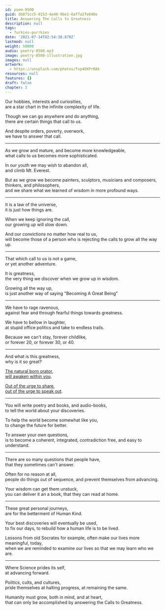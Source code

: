 ```yaml
---
id: poem-0500
guid: db871cc5-0153-4e40-9be1-6affa2fe040e
title: Answering The Calls to Greatness
description: null
tags:
  - furkies-purrkies
date: '2021-07-14T02:54:30.870Z'
lastmod: null
weight: 50000
audio: poetry-0500.mp3
image: poetry-0500-illustration.jpg
images: null
artwork:
  - https://unsplash.com/photos/fvp40XPr0Ak
resources: null
features: {}
draft: false
chapter: 3
---
```


Our hobbies, interests and curiosities,\
are a star chart in the infinite complexity of life.

Though we can go anywhere and do anything,\
there are certain things that call to us.

And despite orders, poverty, overwork,\
we have to answer that call.

---

As we grow and mature, and become more knowledgeable,\
what calls to us becomes more sophisticated.

In our youth we may wish to abandon all,\
and climb Mt. Everest.

But as we grow we become painters, sculptors, musicians and composers, thinkers, and philosophers,\
and we share what we learned of wisdom in more profound ways.

---

It is a law of the universe,\
it is just how things are.

When we keep ignoring the call,\
our growing up will slow down.

And our convictions no matter how real to us,\
will become those of a person who is rejecting the calls to grow all the way up.

---

That which call to us is not a game,\
or yet another adventure.

It is greatness,\
the very thing we discover when we grow up in wisdom.

Growing all the way up,\
is just another way of saying "Becoming A Great Being"

---

We have to rage ravenous,\
against fear and through fearful things towards greatness.

We have to bellow in laughter,\
at stupid office politics and take to endless trails.

Because we can't stay, forever childlike,\
or forever 20, or forever 30, or 40.

---

And what is this greatness,\
why is it so great?

[The natural born orator](https://www.youtube.com/watch?v=k6_QUhUPrF4),\
[will awaken within you](https://www.youtube.com/watch?v=hPSvdKTEZug).

[Out of the urge to share](https://www.youtube.com/watch?v=sa1iS1MqUy4),\
[out of the urge to speak out](https://www.youtube.com/watch?v=n7IHU28aR2E).

---

You will write poetry and books, and audio-books,\
to tell the world about your discoveries.

To help the world become somewhat like you,\
to change the future for better.

To answer your own questions,\
is to become a coherent, integrated, contradiction free, and easy to understand.

---

There are so many questions that people have,\
that they sometimes can't answer.

Often for no reason at all,\
people do things out of sequence, and prevent themselves from advancing.

Your wisdom can get them unstuck,\
you can deliver it an a book, that they can read at home.

---

These great personal journeys,\
are for the betterment of Human Kind.

Your best discoveries will eventually be used,\
to fix our days, to rebuild how a human life is to be lived.

Lessons from old Socrates for example, often make our lives more meaningful, today,\
when we are reminded to examine our lives so that we may learn who we are.

---

Where Science prides its self,\
at advancing forward.

Politics, cults, and cultures,\
pride themselves at halting progress, at remaining the same.

Humanity must grow, both in mind, and at heart,\
that can only be accomplished by answering the Calls to Greatness.
